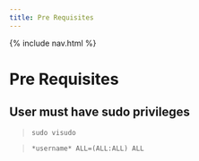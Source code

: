 ```yaml
---
title: Pre Requisites
---
```

{% include nav.html %}

# **Pre Requisites**
## User must have sudo privileges
> `sudo visudo`

> `*username* ALL=(ALL:ALL) ALL`

